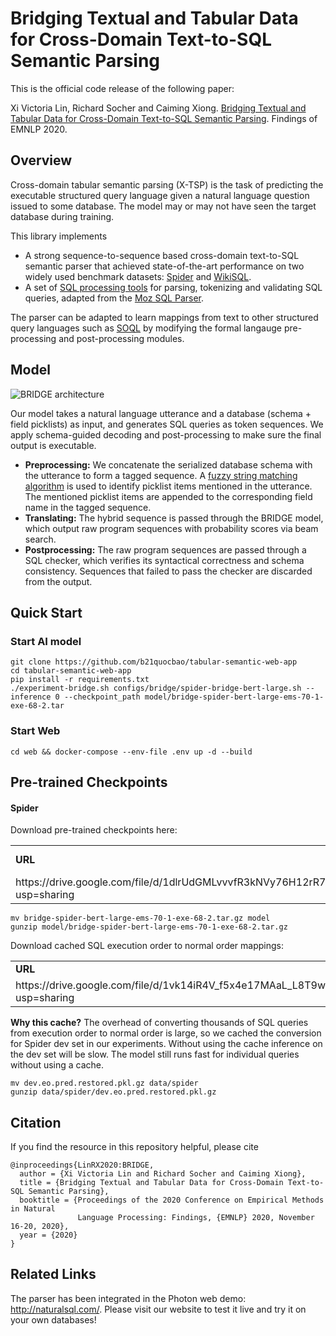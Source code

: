 # Bridging Textual and Tabular Data for Cross-Domain Text-to-SQL Semantic Parsing

This is the official code release of the following paper:

Xi Victoria Lin, Richard Socher and Caiming Xiong. [Bridging Textual and Tabular Data for Cross-Domain Text-to-SQL Semantic Parsing](https://arxiv.org/abs/2012.12627). Findings of EMNLP 2020.

## Overview

Cross-domain tabular semantic parsing (X-TSP) is the task of predicting the executable structured query language given a natural language question issued to some database. The model may or may not have seen the target database during training.

This library implements 
- A strong sequence-to-sequence based cross-domain text-to-SQL semantic parser that achieved state-of-the-art performance on two widely used benchmark datasets: [Spider](https://yale-lily.github.io/spider) and [WikiSQL](https://github.com/salesforce/WikiSQL). 
- A set of [SQL processing tools](moz_sp) for parsing, tokenizing and validating SQL queries, adapted from the [Moz SQL Parser](https://github.com/mozilla/moz-sql-parser).

The parser can be adapted to learn mappings from text to other structured query languages such as [SOQL](https://developer.salesforce.com/docs/atlas.en-us.soql_sosl.meta/soql_sosl/sforce_api_calls_soql.htm) by modifying the formal langauge pre-processing and post-processing modules.

## Model

![BRIDGE architecture](http://victorialin.net/img/bridge_architecture.png)

Our model takes a natural language utterance and a database (schema + field picklists) as input, and generates SQL queries as token sequences. We apply schema-guided decoding and post-processing to make sure the final output is executable.
- **Preprocessing:** We concatenate the serialized database schema with the utterance to form a tagged sequence. A [fuzzy string matching algorithm](src/common/content_encoder.py) is used to identify picklist items mentioned in the utterance. The mentioned picklist items are appended to the corresponding field name in the tagged sequence.
- **Translating:** The hybrid sequence is passed through the BRIDGE model, which output raw program sequences with probability scores via beam search.
- **Postprocessing:** The raw program sequences are passed through a SQL checker, which verifies its syntactical correctness and schema consistency. Sequences that failed to pass the checker are discarded from the output.

## Quick Start

### Start AI model

```
git clone https://github.com/b21quocbao/tabular-semantic-web-app
cd tabular-semantic-web-app
pip install -r requirements.txt
./experiment-bridge.sh configs/bridge/spider-bridge-bert-large.sh --inference 0 --checkpoint_path model/bridge-spider-bert-large-ems-70-1-exe-68-2.tar
```

### Start Web
```
cd web && docker-compose --env-file .env up -d --build
```


## Pre-trained Checkpoints

#### Spider
Download pre-trained checkpoints here:
<table>
   <tr>
      <td><strong>URL</strong></td>
      <td><strong>E-SM</strong></td>
      <td><strong>EXE</strong></td>
   </tr>
   <tr>
      <td>https://drive.google.com/file/d/1dlrUdGMLvvvfR3kNVy76H12rR7gr4DXI/view?usp=sharing</td>
      <td>70.1</td>
      <td>68.2</td>
   </tr>
</table>

```
mv bridge-spider-bert-large-ems-70-1-exe-68-2.tar.gz model
gunzip model/bridge-spider-bert-large-ems-70-1-exe-68-2.tar.gz
```

Download cached SQL execution order to normal order mappings:
<table>
   <tr>
      <td><strong>URL</strong></td>
   </tr>
   <tr>
      <td>https://drive.google.com/file/d/1vk14iR4V_f5x4e17MAaL_L8T9wgjcKCy/view?usp=sharing</td>
   </tr>
</table>

**Why this cache?** The overhead of converting thousands of SQL queries from execution order to normal order is large, so we cached the conversion for Spider dev set in our experiments. Without using the cache inference on the dev set will be slow. The model still runs fast for individual queries without using a cache.

```
mv dev.eo.pred.restored.pkl.gz data/spider
gunzip data/spider/dev.eo.pred.restored.pkl.gz
```
<!-- Run inference with the downloaded checkpoint:
```
./experiment-bridge.sh configs/bridge/spider-bridge-bert-large.sh --inference 0 --checkpoint_path model/bridge-spider-bert-large-ems-70-1-exe-68-2.tar
```-->

## Citation
If you find the resource in this repository helpful, please cite
```
@inproceedings{LinRX2020:BRIDGE, 
  author = {Xi Victoria Lin and Richard Socher and Caiming Xiong}, 
  title = {Bridging Textual and Tabular Data for Cross-Domain Text-to-SQL Semantic Parsing}, 
  booktitle = {Proceedings of the 2020 Conference on Empirical Methods in Natural
               Language Processing: Findings, {EMNLP} 2020, November 16-20, 2020},
  year = {2020} 
}
```

## Related Links
The parser has been integrated in the Photon web demo: http://naturalsql.com/. Please visit our website to test it live and try it on your own databases!
